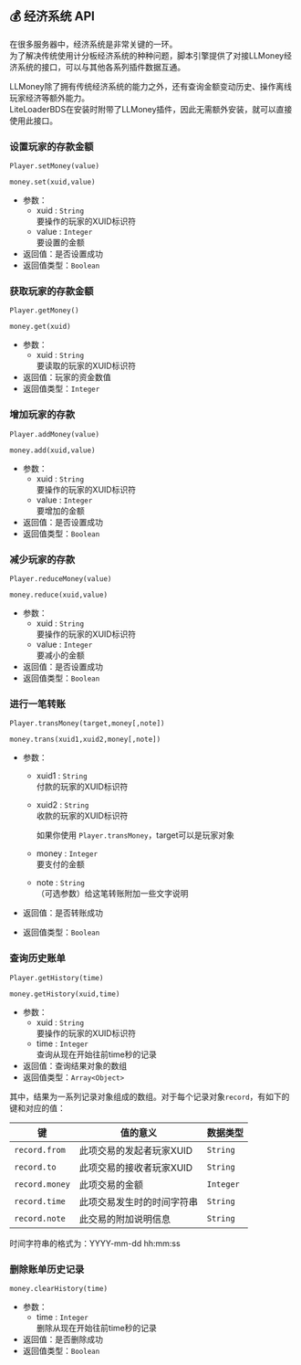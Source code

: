 ## 💰 经济系统 API

在很多服务器中，经济系统是非常关键的一环。  
为了解决传统使用计分板经济系统的种种问题，脚本引擎提供了对接LLMoney经济系统的接口，可以与其他各系列插件数据互通。 

LLMoney除了拥有传统经济系统的能力之外，还有查询金额变动历史、操作离线玩家经济等额外能力。  
LiteLoaderBDS在安装时附带了LLMoney插件，因此无需额外安装，就可以直接使用此接口。 

### 设置玩家的存款金额

`Player.setMoney(value)`

`money.set(xuid,value)`

- 参数：
  - xuid : `String`  
    要操作的玩家的XUID标识符
  - value : `Integer`  
    要设置的金额  
- 返回值：是否设置成功
- 返回值类型：`Boolean`

### 获取玩家的存款金额

`Player.getMoney()`

`money.get(xuid)`

- 参数：
  - xuid : `String`  
    要读取的玩家的XUID标识符
- 返回值：玩家的资金数值
- 返回值类型：`Integer`

### 增加玩家的存款

`Player.addMoney(value)`

`money.add(xuid,value)`

- 参数：
  - xuid : `String`  
    要操作的玩家的XUID标识符
  - value : `Integer`  
    要增加的金额  
- 返回值：是否设置成功
- 返回值类型：`Boolean`

### 减少玩家的存款

`Player.reduceMoney(value)`

`money.reduce(xuid,value)`

- 参数：
  - xuid : `String`  
    要操作的玩家的XUID标识符
  - value : `Integer`  
    要减小的金额  
- 返回值：是否设置成功
- 返回值类型：`Boolean`

### 进行一笔转账

`Player.transMoney(target,money[,note])`

`money.trans(xuid1,xuid2,money[,note])`

- 参数：
  - xuid1 : `String`  
    付款的玩家的XUID标识符
    
  - xuid2 : `String`  
    收款的玩家的XUID标识符
  
    如果你使用 `Player.transMoney`，target可以是玩家对象
  
  - money : `Integer`  
    要支付的金额  
  
  - note : `String`  
    （可选参数）给这笔转账附加一些文字说明
  
- 返回值：是否转账成功

- 返回值类型：`Boolean`

### 查询历史账单

`Player.getHistory(time)`

`money.getHistory(xuid,time)`

- 参数：
  - xuid : `String`  
    要操作的玩家的XUID标识符
  - time : `Integer`  
    查询从现在开始往前time秒的记录
- 返回值：查询结果对象的数组
- 返回值类型：`Array<Object>`

其中，结果为一系列记录对象组成的数组。对于每个记录对象`record`，有如下的键和对应的值：

| 键             | 值的意义                   | 数据类型  |
| -------------- | -------------------------- | --------- |
| `record.from`  | 此项交易的发起者玩家XUID   | `String`  |
| `record.to`    | 此项交易的接收者玩家XUID   | `String`  |
| `record.money` | 此项交易的金额             | `Integer` |
| `record.time`  | 此项交易发生时的时间字符串 | `String`  |
| `record.note`  | 此交易的附加说明信息       | `String`  |

时间字符串的格式为：YYYY-mm-dd hh:mm:ss

### 删除账单历史记录

`money.clearHistory(time)`

- 参数：
  - time : `Integer`  
    删除从现在开始往前time秒的记录
- 返回值：是否删除成功
- 返回值类型：`Boolean`
